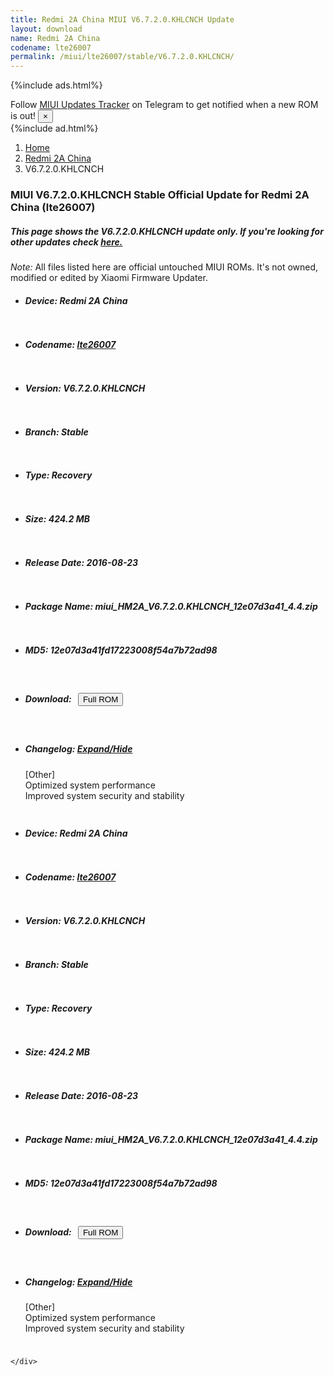 ```yaml
---
title: Redmi 2A China MIUI V6.7.2.0.KHLCNCH Update
layout: download
name: Redmi 2A China
codename: lte26007
permalink: /miui/lte26007/stable/V6.7.2.0.KHLCNCH/
---
```


{%include ads.html%}
<div class="alert alert-primary alert-dismissible fade show" role="alert">
    Follow <a href="https://t.me/MIUIUpdatesTracker" class="alert-link">MIUI Updates Tracker</a> on Telegram to get
    notified when a new ROM is out!
    <button type="button" class="close" data-dismiss="alert" aria-label="Close">
        <span aria-hidden="true">&times;</span>
    </button>
</div>
{%include ad.html%}

<nav aria-label="breadcrumb">
    <ol class="breadcrumb">
        <li class="breadcrumb-item"><a href="/">Home</a></li>
        <li class="breadcrumb-item"><a href="/miui/lte26007/">Redmi 2A China</a></li>
        <li class="breadcrumb-item active" aria-current="page">V6.7.2.0.KHLCNCH</li>
    </ol>
</nav>

<div class="col-12 mx-auto">
    <h3 class="title bg-light p-2 rounded">MIUI V6.7.2.0.KHLCNCH Stable Official Update for Redmi 2A China (lte26007)</h3>
    <h5>This page shows the V6.7.2.0.KHLCNCH update only. If you're looking for other updates check
        <a href="/miui/lte26007/">here.</a></h5>
    <p><i>Note: </i>All files listed here are official untouched MIUI ROMs.
        It's not owned, modified or edited by Xiaomi Firmware Updater.</p>
    <div id="downloads">
                <div class="card card-body">
            <ul class="list-unstyled">
                <li style="padding-bottom: 10px;">
                    <h5><b>Device: </b>Redmi 2A China</h5>
                </li>
                <li style="padding-bottom: 10px;">
                    <h5><b>Codename: </b> <a href="/miui/lte26007/" target="_blank">lte26007</a> </h5>
                </li>
                <li style="padding-bottom: 10px;">
                    <h5><b>Version: </b>V6.7.2.0.KHLCNCH</h5>
                </li>
                <li style="padding-bottom: 10px;">
                    <h5><b>Branch: </b>Stable</h5>
                </li>
                <li style="padding-bottom: 10px;">
                    <h5><b>Type: </b>Recovery</h5>
                </li>
                <li style="padding-bottom: 10px;">
                    <h5><b>Size: </b>424.2 MB</h5>
                </li>
                <li style="padding-bottom: 10px;">
                    <h5><b>Release Date: </b>2016-08-23</h5>
                </li>
                <li style="padding-bottom: 10px;">
                    <h5><b>Package Name: </b><span id="filename" class="text-dark">miui_HM2A_V6.7.2.0.KHLCNCH_12e07d3a41_4.4.zip</span></h5>
                </li>
                <li style="padding-bottom: 10px;">
                    <h5><b>MD5: </b><span id="md5" class="text-muted">12e07d3a41fd17223008f54a7b72ad98</span></h5>
                </li>
                <li style="padding-bottom: 10px;">
                    <h5><b>Download: </b><button type="button" id="download" class="btn btn-primary" style="margin: 7px;"
                            onclick="window.open('https://bigota.d.miui.com/V6.7.2.0.KHLCNCH/miui_HM2A_V6.7.2.0.KHLCNCH_12e07d3a41_4.4.zip', '_blank');"><i class="fa fa-download"></i> Full ROM</button></h5>
                </li>
                <li style="padding-bottom: 10px;">
                    <h5><b>Changelog: </b><a href="#lte26007_1_changelog" data-toggle="collapse" role="button"
                            aria-expanded="false" aria-controls="lte26007_1_changelog"> <i class="fa fa-arrow-down"
                                aria-hidden="true"></i> Expand/Hide</a></h5>
                    <div class="collapse" id="lte26007_1_changelog">
                        <p id="changelog_text">[Other]<br>Optimized system performance<br>Improved system security and stability</p>
                    </div>
                </li>
            </ul>
        </div>
        <div class="card card-body">
            <ul class="list-unstyled">
                <li style="padding-bottom: 10px;">
                    <h5><b>Device: </b>Redmi 2A China</h5>
                </li>
                <li style="padding-bottom: 10px;">
                    <h5><b>Codename: </b> <a href="/miui/lte26007/" target="_blank">lte26007</a> </h5>
                </li>
                <li style="padding-bottom: 10px;">
                    <h5><b>Version: </b>V6.7.2.0.KHLCNCH</h5>
                </li>
                <li style="padding-bottom: 10px;">
                    <h5><b>Branch: </b>Stable</h5>
                </li>
                <li style="padding-bottom: 10px;">
                    <h5><b>Type: </b>Recovery</h5>
                </li>
                <li style="padding-bottom: 10px;">
                    <h5><b>Size: </b>424.2 MB</h5>
                </li>
                <li style="padding-bottom: 10px;">
                    <h5><b>Release Date: </b>2016-08-23</h5>
                </li>
                <li style="padding-bottom: 10px;">
                    <h5><b>Package Name: </b><span id="filename" class="text-dark">miui_HM2A_V6.7.2.0.KHLCNCH_12e07d3a41_4.4.zip</span></h5>
                </li>
                <li style="padding-bottom: 10px;">
                    <h5><b>MD5: </b><span id="md5" class="text-muted">12e07d3a41fd17223008f54a7b72ad98</span></h5>
                </li>
                <li style="padding-bottom: 10px;">
                    <h5><b>Download: </b><button type="button" id="download" class="btn btn-primary" style="margin: 7px;"
                            onclick="window.open('https://bigota.d.miui.com/V6.7.2.0.KHLCNCH/miui_HM2A_V6.7.2.0.KHLCNCH_12e07d3a41_4.4.zip', '_blank');"><i class="fa fa-download"></i> Full ROM</button></h5>
                </li>
                <li style="padding-bottom: 10px;">
                    <h5><b>Changelog: </b><a href="#lte26007_2_changelog" data-toggle="collapse" role="button"
                            aria-expanded="false" aria-controls="lte26007_2_changelog"> <i class="fa fa-arrow-down"
                                aria-hidden="true"></i> Expand/Hide</a></h5>
                    <div class="collapse" id="lte26007_2_changelog">
                        <p id="changelog_text">[Other]<br>Optimized system performance<br>Improved system security and stability</p>
                    </div>
                </li>
            </ul>
        </div>

    </div>
</div>